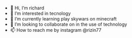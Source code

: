- 👋 Hi, I’m richard
- 👀 I’m interested in tecnology
- 🌱 I’m currently learning play skywars on minecraft
- 💞️ I’m looking to collaborate on in the use of technology
- 📫 How to reach me by instagram @rizin77

<!---
rizin77/rizin77 is a ✨ special ✨ repository because its `README.md` (this file) appears on your GitHub profile.
You can click the Preview link to take a look at your changes.
--->
  
